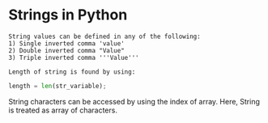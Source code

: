 # Strings in Python

```
String values can be defined in any of the following:
1) Single inverted comma 'value'
2) Double inverted comma "Value"
3) Triple inverted comma '''Value'''

Length of string is found by using:
```

```python
length = len(str_variable);
```

String characters can be accessed by using the index of array.
Here, String is treated as array of characters.



